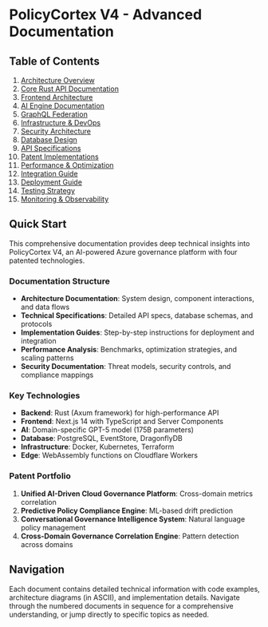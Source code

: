 # PolicyCortex V4 - Advanced Documentation

## Table of Contents

1. [Architecture Overview](./01-architecture-overview.md)
2. [Core Rust API Documentation](./02-core-rust-api.md)
3. [Frontend Architecture](./03-frontend-architecture.md)
4. [AI Engine Documentation](./04-ai-engine.md)
5. [GraphQL Federation](./05-graphql-federation.md)
6. [Infrastructure & DevOps](./06-infrastructure-devops.md)
7. [Security Architecture](./07-security-architecture.md)
8. [Database Design](./08-database-design.md)
9. [API Specifications](./09-api-specifications.md)
10. [Patent Implementations](./10-patent-implementations.md)
11. [Performance & Optimization](./11-performance-optimization.md)
12. [Integration Guide](./12-integration-guide.md)
13. [Deployment Guide](./13-deployment-guide.md)
14. [Testing Strategy](./14-testing-strategy.md)
15. [Monitoring & Observability](./15-monitoring-observability.md)

## Quick Start

This comprehensive documentation provides deep technical insights into PolicyCortex V4, an AI-powered Azure governance platform with four patented technologies.

### Documentation Structure

- **Architecture Documentation**: System design, component interactions, and data flows
- **Technical Specifications**: Detailed API specs, database schemas, and protocols
- **Implementation Guides**: Step-by-step instructions for deployment and integration
- **Performance Analysis**: Benchmarks, optimization strategies, and scaling patterns
- **Security Documentation**: Threat models, security controls, and compliance mappings

### Key Technologies

- **Backend**: Rust (Axum framework) for high-performance API
- **Frontend**: Next.js 14 with TypeScript and Server Components
- **AI**: Domain-specific GPT-5 model (175B parameters)
- **Database**: PostgreSQL, EventStore, DragonflyDB
- **Infrastructure**: Docker, Kubernetes, Terraform
- **Edge**: WebAssembly functions on Cloudflare Workers

### Patent Portfolio

1. **Unified AI-Driven Cloud Governance Platform**: Cross-domain metrics correlation
2. **Predictive Policy Compliance Engine**: ML-based drift prediction
3. **Conversational Governance Intelligence System**: Natural language policy management
4. **Cross-Domain Governance Correlation Engine**: Pattern detection across domains

## Navigation

Each document contains detailed technical information with code examples, architecture diagrams (in ASCII), and implementation details. Navigate through the numbered documents in sequence for a comprehensive understanding, or jump directly to specific topics as needed.